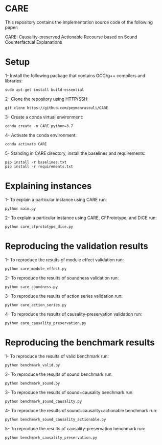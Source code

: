 # CARE

This repository contains the implementation source code of the following paper:

CARE: Causality-preserved Actionable Recourse based on Sound Counterfactual Explanations

# Setup
1- Install the following package that contains GCC/g++ compilers and libraries:
```
sudo apt-get install build-essential
```
2- Clone the repository using HTTP/SSH:
```
git clone https://github.com/peymanrasouli/CARE
```
3- Create a conda virtual environment:
```
conda create -n CARE python=3.7
```
4- Activate the conda environment: 
```
conda activate CARE
```
5- Standing in CARE directory, install the baselines and requirements:
```
pip install -r baselines.txt
pip install -r requirements.txt
```

# Explaining instances
1- To explain a particular instance using CARE run:
```
python main.py
```
2- To explain a particular instance using CARE, CFPrototype, and DiCE run:
```
python care_cfprototype_dice.py
```

# Reproducing the validation results
1- To reproduce the results of module effect validation run:
```
python care_module_effect.py
```
2- To reproduce the results of soundness validation run:
```
python care_soundness.py
```
3- To reproduce the results of action series validation run:
```
python care_action_series.py
```
4- To reproduce the results of causality-preservation validation run:
```
python care_causality_preservation.py
```

# Reproducing the benchmark results
1- To reproduce the results of valid benchmark run:
```
python benchmark_valid.py
```
2- To reproduce the results of sound benchmark run:
```
python benchmark_sound.py
```
3- To reproduce the results of sound+causality benchmark run:
```
python benchmark_sound_causality.py
```
4- To reproduce the results of sound+causality+actionable benchmark run:
```
python benchmark_sound_causality_actionable.py
```
5- To reproduce the results of causality-preservation benchmark run:
```
python benchmark_causality_preservation.py
```
